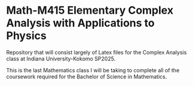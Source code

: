 # Math-M415 Elementary Complex Analysis with Applications to Physics
Repository that will consist largely of Latex files for the Complex Analysis class at Indiana University-Kokomo SP2025.

This is the last Mathematics class I will be taking to complete all of the coursework required for the Bachelor of Science in Mathematics.
